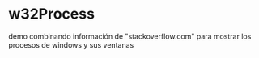# w32Process
demo combinando información de "stackoverflow.com" para mostrar los procesos de windows y sus ventanas
